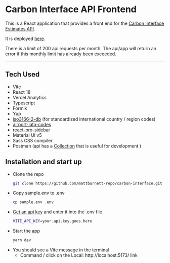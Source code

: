 # Carbon Interface API Frontend

This is a React application that provides a front end for the [Carbon Interface Estimates API](https://www.carboninterface.com/).

It is deployed [here](https://carbon-interface.vercel.app/).

There is a limit of 200 api requests per month. The api/app will return an error if this monthly limit has already been exceeded.

---

## Tech Used
* Vite
* React 18
* Vercel Analytics
* Typescript
* Formik
* Yup
* [iso3166-2-db](https://www.npmjs.com/package/iso3166-2-db) (for standardized international country / region codes)
* [airport-iata-codes](https://www.npmjs.com/package/airport-iata-codes)
* [react-pro-sidebar](https://www.npmjs.com/package/react-pro-sidebar)
* Material UI v5
* Sass CSS compiler
* Postman (api has a [Collection](https://carbon-interface.s3.ca-central-1.amazonaws.com/assets/Carbon+Interface.postman_collection.json) that is useful for development )

## Installation and start up
* Clone the repo 
  ```bash
  git clone https://github.com/mattburnett-repo/carbon-interface.git
  ```
* Copy sample.env to .env
  ```bash
  cp sample.env .env
  ```
* [Get an api key](https://www.carboninterface.com/account/api_credentials) and enter it into the .env file
  ```bash
  VITE_API_KEY=your.api.key.goes.here
  ```
* Start the app
  ```bash
  yarn dev
  ```
* You should see a Vite message in the terminal
  * Command / click on the Local: http://localhost:5173/ link